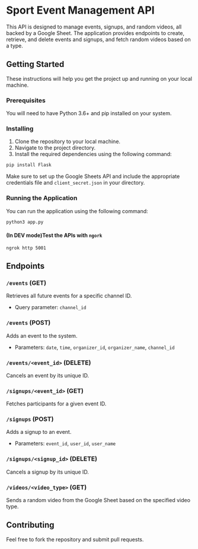 # Sport Event Management API

This API is designed to manage events, signups, and random videos, all backed by a Google Sheet. The application provides endpoints to create, retrieve, and delete events and signups, and fetch random videos based on a type.

## Getting Started

These instructions will help you get the project up and running on your local machine.

### Prerequisites

You will need to have Python 3.6+ and pip installed on your system.

### Installing

1. Clone the repository to your local machine.
2. Navigate to the project directory.
3. Install the required dependencies using the following command:

```bash
pip install Flask
```

Make sure to set up the Google Sheets API and include the appropriate credentials file and `client_secret.json` in your directory.

### Running the Application

You can run the application using the following command:

```bash
python3 app.py
```

#### (In DEV mode)Test the APIs with `ngork`
```
ngrok http 5001
```

## Endpoints

### `/events` (GET)

Retrieves all future events for a specific channel ID.

- Query parameter: `channel_id`

### `/events` (POST)

Adds an event to the system.

- Parameters: `date`, `time`, `organizer_id`, `organizer_name`, `channel_id`

### `/events/<event_id>` (DELETE)

Cancels an event by its unique ID.

### `/signups/<event_id>` (GET)

Fetches participants for a given event ID.

### `/signups` (POST)

Adds a signup to an event.

- Parameters: `event_id`, `user_id`, `user_name`

### `/signups/<signup_id>` (DELETE)

Cancels a signup by its unique ID.

### `/videos/<video_type>` (GET)

Sends a random video from the Google Sheet based on the specified video type.

## Contributing

Feel free to fork the repository and submit pull requests.
